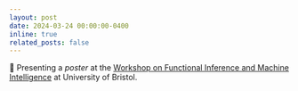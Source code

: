 ```yaml
---
layout: post
date: 2024-03-24 00:00:00-0400
inline: true
related_posts: false
---
```


💬 Presenting a *poster* at the [Workshop on Functional Inference and Machine Intelligence](https://ismseminar.github.io/fimi2024/) at University of Bristol. 
